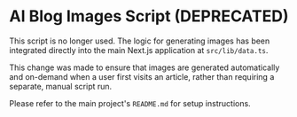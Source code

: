 
# AI Blog Images Script (DEPRECATED)

This script is no longer used. The logic for generating images has been integrated directly into the main Next.js application at `src/lib/data.ts`.

This change was made to ensure that images are generated automatically and on-demand when a user first visits an article, rather than requiring a separate, manual script run.

Please refer to the main project's `README.md` for setup instructions.

    